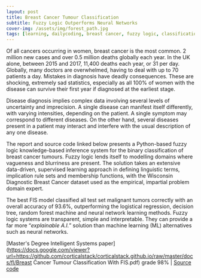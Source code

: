 ```yaml
---
layout: post
title: Breast Cancer Tumour Classification
subtitle: Fuzzy Logic Outperforms Neural Networks
cover-img: /assets/img/forest_path.jpg
tags: [learning, dailycoding, breast cancer, fuzzy logic, classification, machine learning, data science]
---
```

Of all cancers occurring in women, breast cancer is the most common. 2 million new cases and over 0.5 million 
deaths globally each year. In the UK alone, between 2015 and 2017, 11,400 deaths each year, or 31 per day. Globally, many 
doctors are overwhelmed, having to deal with up to 70 patients a day. Mistakes in diagnosis have deadly consequences. These 
are shocking, extremely sad statistics, especially as all 100% of women with the disease can survive their first year if 
diagnosed at the earliest stage.

Disease diagnosis implies complex data involving several levels of uncertainty and imprecision. A single disease can 
manifest itself differently, with varying intensities, depending on the patient. A single symptom may correspond to different 
diseases. On the other hand, several diseases present in a patient may interact and interfere with the usual description 
of any one disease.

The report and source code linked below presents a Python-based fuzzy logic knowledge-based inference system for the binary 
classification of breast cancer tumours. Fuzzy logic lends itself to modelling domains where vagueness and blurriness are 
present. The solution takes an extensive data-driven, supervised learning approach in defining linguistic 
terms, implication rule sets and membership functions, with the Wisconsin Diagnostic Breast Cancer dataset used as the 
empirical, impartial problem domain expert. 

The best FIS model classified all test set malignant tumors correctly with an overall accuracy of 93.6%, outperforming 
the logistical regression, decision tree, random forest machine and neural network learning methods. Fuzzy logic systems 
are transparent, simple and interpretable. They can provide a far more “*explainable A.I.*” solution than machine 
learning (ML) alternatives such as neural networks.

[Master's Degree Intelligent Systems paper](https://docs.google.com/viewer?url=https://github.com/corticalstack/corticalstack.github.io/raw/master/docs/fl/Breast Cancer Tumour Classification With FIS.pdf) grade 98%
 | [Source code](https://github.com/corticalstack/fuzzy-system-breast-cancer-wisconsin)